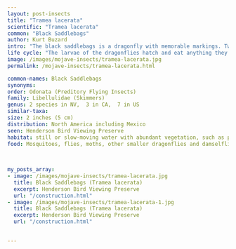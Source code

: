 ```yaml
---
layout: post-insects
title: "Tramea lacerata"
scientific: "Tramea lacerata"
common: "Black Saddlebags"
author: Kurt Buzard
intro: "The black saddlebags is a dragonfly with memorable markings. Two dark blotches on each hindwing, positioned close to the body, look like saddlebags. This skimmer species typically stays in flight and rarely perches for long.It is a relatively large dragonfly at about 5 centimetres (2 in) in length. The body is thin and black, and the female may have lighter spotting or mottling dorsally. The head is much wider than the rest of the body and is dark brown in color."
life cycle: "The larvae of the dragonflies hatch and eat anything they can catch, favoring a carnivorous diet of organisms smaller than themselves. Adults of the species, especially males, congregate in swarms. Some populations of this dragonfly undertake migrations. Both the larvae and adult forms are efficient predators of mosquitoes, so they are a helpful insect to have in wet areas where mosquito infestations occur."
image: /images/mojave-insects/tramea-lacerata.jpg
permalink: /mojave-insects/tramea-lacerata.html

common-names: Black Saddlebags
synonyms: 
order: Odonata (Preditory Flying Insects)
family: Libellulidae (Skimmers)
genus: 2 species in NV,  3 in CA,  7 in US
similar-taxa: 
size: 2 inches (5 cm)
distribution: North America including Mexico
seen: Henderson Bird Viewing Preserve
habitat: still or slow-moving water with abundant vegetation, such as ponds, lakes, and ditches
food: Mosquitoes, flies, moths, other smaller dragonflies and damselflie
 
   

my_posts_array:
- image: /images/mojave-insects/tramea-lacerata.jpg
  title: Black Saddlebags (Tramea lacerata)
  excerpt: Henderson Bird Viewing Preserve
  url: "/construction.html"
- image: /images/mojave-insects/tramea-lacerata-1.jpg
  title: Black Saddlebags (Tramea lacerata)
  excerpt: Henderson Bird Viewing Preserve
  url: "/construction.html"

 
---
```

  
  
 <p></p>
  
